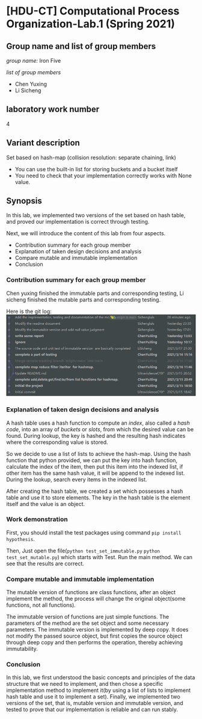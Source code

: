 # [HDU-CT] Computational Process Organization-Lab.1  (Spring 2021)
## Group name and list of group members
*group name:* Iron Five 

*list of group members* 

+ Chen Yuxing
+ Li Sicheng

## laboratory work number  
4
## Variant description 
Set based on hash-map (collision resolution: separate chaining, link)
+ You can use the built-in list for storing buckets and a bucket itself
+ You need to check that your implementation correctly works with None value.
## Synopsis

In this lab, we implemented two versions of the set based on hash table, and proved our implementation is correct through testing. 

Next, we will introduce the content of this lab from four aspects.

+ Contribution summary for each group member 
+ Explanation of taken design decisions and analysis
+ Compare mutable and immutable implementation
+ Conclusion
### Contribution summary for each group member 
Chen yuxing finished the immutable parts and corresponding testing, Li sicheng finished the mutable parts and corresponding testing.

 Here is the git log: 
 ![](./fig/log.png)
 

 ### Explanation of taken design decisions and analysis  

A hash table uses a hash function to compute an *index*, also called a *hash code*, into an array of *buckets* or *slots*, from which the desired value can be found. During lookup, the key is hashed and the resulting hash indicates where the corresponding value is stored. 

So we  decide to use a list of lists to achieve the hash-map.  Using the hash function that python provided, we can put the key into hash function, calculate the index of the item, then put this item into the indexed list, if other item has the same hash value, it will be append to the indexed list. During the lookup, search every items in the indexed list.

After creating the hash table, we created a set which possesses a hash table and use it to store elements. The key in the hash table is the element itself and the value is an object.

### Work demonstration 

First, you should install the test packages using command `pip install hypothesis`.

Then, Just open the file(`python test_set_immutable.py` `python test_set_mutable.py`) which starts with Test. Run the main method. We can see that the results are correct.

### Compare mutable and immutable implementation 


The mutable version of functions are class functions, after an object implement the method, the process will change the original object(some functions, not all functions).

The immutable version of functions are just simple functions. The parameters of the method are the set object and some necessary parameters. The immutable version is implemented by deep copy. It does not modify the passed source object, but first copies the source object through deep copy and then performs the operation, thereby achieving immutability.

###  Conclusion 

In this lab, we first understood the basic concepts and principles of the data structure that we need to implement, and then chose a specific implementation method to implement it(by using a list of lists to implement hash table and use it to implement a set). Finally, we implemented two versions of the set, that is, mutable version and immutable version, and tested to prove that our implementation is reliable and can run stably.